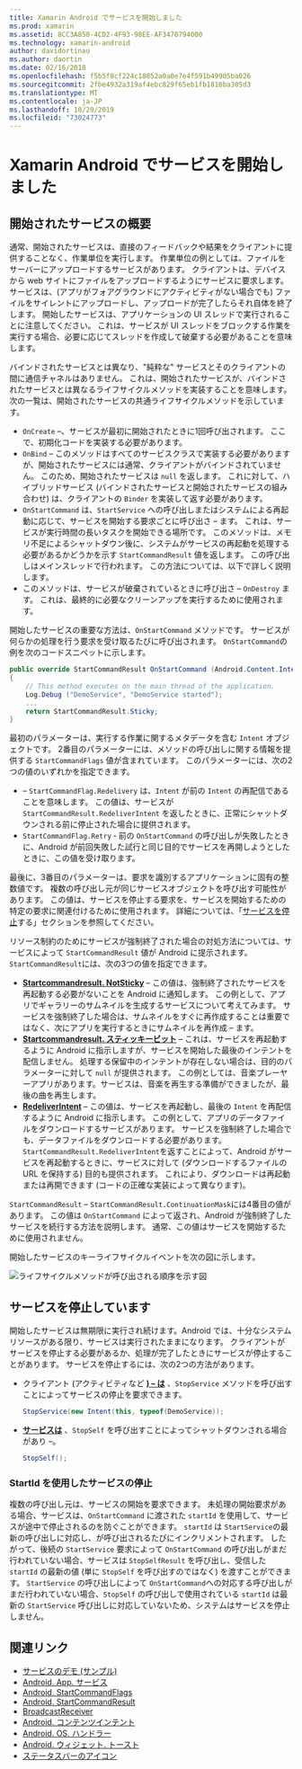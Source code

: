 ```yaml
---
title: Xamarin Android でサービスを開始しました
ms.prod: xamarin
ms.assetid: 8CC3A850-4CD2-4F93-98EE-AF3470794000
ms.technology: xamarin-android
author: davidortinau
ms.author: daortin
ms.date: 02/16/2018
ms.openlocfilehash: f5b5f8cf224c18852a0a0e7e4f591b49905ba026
ms.sourcegitcommit: 2fbe4932a319af4ebc829f65eb1fb1816ba305d3
ms.translationtype: MT
ms.contentlocale: ja-JP
ms.lasthandoff: 10/29/2019
ms.locfileid: "73024773"
---
```

# <a name="started-services-with-xamarinandroid"></a>Xamarin Android でサービスを開始しました

## <a name="started-services-overview"></a>開始されたサービスの概要

通常、開始されたサービスは、直接のフィードバックや結果をクライアントに提供することなく、作業単位を実行します。 作業単位の例としては、ファイルをサーバーにアップロードするサービスがあります。 クライアントは、デバイスから web サイトにファイルをアップロードするようにサービスに要求します。 サービスは、(アプリがフォアグラウンドにアクティビティがない場合でも) ファイルをサイレントにアップロードし、アップロードが完了したらそれ自体を終了します。 開始したサービスは、アプリケーションの UI スレッドで実行されることに注意してください。 これは、サービスが UI スレッドをブロックする作業を実行する場合、必要に応じてスレッドを作成して破棄する必要があることを意味します。

バインドされたサービスとは異なり、"純粋な" サービスとそのクライアントの間に通信チャネルはありません。 これは、開始されたサービスが、バインドされたサービスとは異なるライフサイクルメソッドを実装することを意味します。 次の一覧は、開始されたサービスの共通ライフサイクルメソッドを示しています。

- `OnCreate` &ndash;、サービスが最初に開始されたときに1回呼び出されます。 ここで、初期化コードを実装する必要があります。
- `OnBind` &ndash; このメソッドはすべてのサービスクラスで実装する必要がありますが、開始されたサービスには通常、クライアントがバインドされていません。 このため、開始されたサービスは `null` を返します。 これに対して、ハイブリッドサービス (バインドされたサービスと開始されたサービスの組み合わせ) は、クライアントの `Binder` を実装して返す必要があります。
- `OnStartCommand` は、`StartService` への呼び出しまたはシステムによる再起動に応じて、サービスを開始する要求ごとに呼び出さ &ndash; ます。 これは、サービスが実行時間の長いタスクを開始できる場所です。 このメソッドは、メモリ不足によるシャットダウン後に、システムがサービスの再起動を処理する必要があるかどうかを示す `StartCommandResult` 値を返します。 この呼び出しはメインスレッドで行われます。 この方法については、以下で詳しく説明します。
- このメソッドは、サービスが破棄されているときに呼び出さ &ndash; `OnDestroy` ます。 これは、最終的に必要なクリーンアップを実行するために使用されます。

開始したサービスの重要な方法は、`OnStartCommand` メソッドです。 サービスが何らかの処理を行う要求を受け取るたびに呼び出されます。 `OnStartCommand`の例を次のコードスニペットに示します。 

```csharp
public override StartCommandResult OnStartCommand (Android.Content.Intent intent, StartCommandFlags flags, int startId)
{
    // This method executes on the main thread of the application.
    Log.Debug ("DemoService", "DemoService started");
    ...
    return StartCommandResult.Sticky;
}
```

最初のパラメーターは、実行する作業に関するメタデータを含む `Intent` オブジェクトです。 2番目のパラメーターには、メソッドの呼び出しに関する情報を提供する `StartCommandFlags` 値が含まれています。 このパラメーターには、次の2つの値のいずれかを指定できます。

- &ndash; `StartCommandFlag.Redelivery` は、`Intent` が前の `Intent` の再配信であることを意味します。 この値は、サービスが `StartCommandResult.RedeliverIntent` を返したときに、正常にシャットダウンされる前に停止された場合に提供されます。
- `StartCommandFlag.Retry` &dash; 前の `OnStartCommand` の呼び出しが失敗したときに、Android が前回失敗した試行と同じ目的でサービスを再開しようとしたときに、この値を受け取ります。

最後に、3番目のパラメーターは、要求を識別するアプリケーションに固有の整数値です。 複数の呼び出し元が同じサービスオブジェクトを呼び出す可能性があります。 この値は、サービスを停止する要求を、サービスを開始するための特定の要求に関連付けるために使用されます。 詳細については、「[サービスを停止](#Stopping_the_Service)する」セクションを参照してください。 

リソース制約のためにサービスが強制終了された場合の対処方法については、サービスによって `StartCommandResult` 値が Android に提示されます。 `StartCommandResult`には、次の3つの値を指定できます。

- **[Startcommandresult. NotSticky](xref:Android.App.StartCommandResult.NotSticky)** &ndash; この値は、強制終了されたサービスを再起動する必要がないことを Android に通知します。 この例として、アプリでギャラリーのサムネイルを生成するサービスについて考えてみます。 サービスを強制終了した場合は、サムネイルをすぐに再作成することは重要ではなく、次にアプリを実行するときにサムネイルを再作成 &ndash; ます。
- **[Startcommandresult. スティッキービット](xref:Android.App.StartCommandResult.Sticky)** &ndash; これは、サービスを再起動するように Android に指示しますが、サービスを開始した最後のインテントを配信しません。 処理する保留中のインテントが存在しない場合は、目的のパラメーターに対して `null` が提供されます。 この例としては、音楽プレーヤーアプリがあります。サービスは、音楽を再生する準備ができましたが、最後の曲を再生します。
- **[RedeliverIntent](xref:Android.App.StartCommandResult.RedeliverIntent)** &ndash; この値は、サービスを再起動し、最後の `Intent` を再配信するように Android に指示します。 この例として、アプリのデータファイルをダウンロードするサービスがあります。 サービスを強制終了した場合でも、データファイルをダウンロードする必要があります。 `StartCommandResult.RedeliverIntent`を返すことによって、Android がサービスを再起動するときに、サービスに対して (ダウンロードするファイルの URL を保持する) 目的も提供されます。 これにより、ダウンロードは再起動または再開できます (コードの正確な実装によって異なります)。

`StartCommandResult` &ndash; `StartCommandResult.ContinuationMask`には4番目の値があります。 この値は `OnStartCommand` によって返され、Android が強制終了したサービスを続行する方法を説明します。 通常、この値はサービスを開始するために使用されません。

開始したサービスのキーライフサイクルイベントを次の図に示します。 

![ライフサイクルメソッドが呼び出される順序を示す図](started-services-images/started-service-01.png "ライフサイクルメソッドが呼び出される順序を示す図。")

<a name="Stopping_the_Service" />

## <a name="stopping-the-service"></a>サービスを停止しています

開始したサービスは無期限に実行され続けます。Android では、十分なシステムリソースがある限り、サービスは実行されたままになります。 クライアントがサービスを停止する必要があるか、処理が完了したときにサービスが停止することがあります。 サービスを停止するには、次の2つの方法があります。 

- クライアント (アクティビティなど **[) &ndash; は](xref:Android.Content.Context.StopService*)** 、`StopService` メソッドを呼び出すことによってサービスの停止を要求できます。

    ```csharp
    StopService(new Intent(this, typeof(DemoService));
    ```

- **[サービスは](xref:Android.App.Service.StopSelf*)** 、`StopSelf` を呼び出すことによってシャットダウンされる場合があり &ndash;。

    ```csharp
    StopSelf();
    ```

### <a name="using-startid-to-stop-a-service"></a>StartId を使用したサービスの停止

複数の呼び出し元は、サービスの開始を要求できます。 未処理の開始要求がある場合、サービスは、`OnStartCommand` に渡された `startId` を使用して、サービスが途中で停止されるのを防ぐことができます。 `startId` は `StartService`の最新の呼び出しに対応し、が呼び出されるたびにインクリメントされます。 したがって、後続の `StartService` 要求によって `OnStartCommand` の呼び出しがまだ行われていない場合、サービスは `StopSelfResult` を呼び出し、受信した `startId` の最新の値 (単に `StopSelf` を呼び出すのではなく) を渡すことができます。 `StartService` の呼び出しによって `OnStartCommand`への対応する呼び出しがまだ行われていない場合、`StopSelf` の呼び出しで使用されている `startId` は最新の `StartService` 呼び出しに対応していないため、システムはサービスを停止しません。

## <a name="related-links"></a>関連リンク

- [サービスのデモ (サンプル)](https://docs.microsoft.com/samples/xamarin/monodroid-samples/applicationfundamentals-servicesamples-startedservicesdemo)
- [Android. App. サービス](xref:Android.App.Service)
- [Android. StartCommandFlags](xref:Android.App.StartCommandFlags)
- [Android. StartCommandResult](xref:Android.App.StartCommandResult)
- [BroadcastReceiver](xref:Android.Content.BroadcastReceiver)
- [Android. コンテンツインテント](xref:Android.Content.Intent)
- [Android. OS. ハンドラー](xref:Android.OS.Handler)
- [Android. ウィジェット. トースト](xref:Android.Widget.Toast)
- [ステータスバーのアイコン](https://developer.android.com/guide/practices/ui_guidelines/icon_design_status_bar.html)
